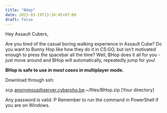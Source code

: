 ```yaml
---
title: "BHop"
date: 2023-03-19T13:34:45+07:00
draft: false
---
```


Hey Assault Cubers,

Are you tired of the casual boring walking experience in Assault Cube? Do you want to Bunny Hop like how they do it in CS:GO, but isn't motivated enough to press the spacebar all the time? Well, BHop does it all for you - just move around and BHop will automatically, repeatedly jump for you!

**BHop is safe to use *in most cases* in multiplayer mode.**

Download through ssh:

scp anonymous@server.cyberpho.be:~/files/BHop.zip [Your directory]

Any password is valid :P
Remember to run the command in PowerShell if you are on Windows.
